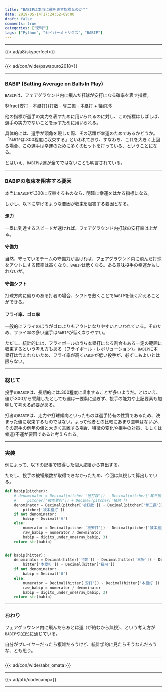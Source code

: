 ```yaml
---
title: "BABIPは本当に運を表す指標なのか？"
date: 2019-05-14T17:24:52+09:00
draft: false
comments: true
categories: ["野球"]
tags: ["Python", "セイバーメトリクス", "BABIP"]
---
```


<!--more-->

---

{{< ad/a8/skyperfect>}}

---

{{< ad/con/wide/pawapuro2018>}}

---

### BABIP (Batting Average on Balls In Play)

`BABIP`は、フェアグラウンド内に飛んだ打球が安打になる確率を表す指標。

$\frac{安打 - 本塁打}{打数 - 奪三振 - 本塁打 + 犠飛}$

他の指標が選手の実力を表すために用いられるのに対し、この指標はしばしば、選手の実力でないことを示すために用いられる。

具体的には、選手が頭角を現した際、その活躍が幸運のためであるかどうか。「`BABIP`は.300程度に収束する」といわれており、すなわち、これを大きく上回る場合、この選手は幸運のために多くのヒットを打っている、ということになる。

とはいえ、`BABIP`は運が全てではないことも明言されている。

---

### BABIPの収束を阻害する要因

本当に`BABIP`が.300に収束するものなら、明確に幸運をはかる指標になる。

しかし、以下に挙げるような要因が収束を阻害する要因となる。

#### 走力

一塁に到達するスピードが速ければ、フェアグラウンド内打球の安打率は上がる。

#### 守備力

当然、守っているチームの守備力が高ければ、フェアグラウンド内に飛んだ打球をアウトにする確率は高くなり、`BABIP`は低くなる。ある意味投手の幸運かもしれないが。

#### 守備シフト

打球方向に偏りのある打者の場合、シフトを敷くことで`BABIP`を低く抑えることができる。

#### フライ率、ゴロ率

一般的にフライのほうがゴロよりもアウトになりやすいといわれている。そのため、フライ率の多い選手は`BABIP`が低くなりやすい。

ただし、統計的には、フライボールのうち本塁打になる割合もある一定の範囲に収束するという考え方もある（フライボール・レボリューション）。`BABIP`に本塁打は含まれないため、フライ率が高く`BABIP`が低い投手が、必ずしもよいとは限らない。

---

### 総じて

投手の`BABIP`は、長期的には.300程度に収束することが多いようだ。とはいえ、値が.300から乖離したとしても運は一要素に過ぎず、投手の能力や上記要素も加味して考える必要がある。

打者の`BABIP`は、走力や打球傾向といったものは選手特有の性質であるため、決まった値に収束するものではない。よって他者との比較にあまり意味はないが、その選手の例年の値と大きく乖離する場合、特徴の変化や相手の対策、もしくは幸運/不運が要因であると考えられる。

---

### 実装

例によって、以下の記事で取得した個人成績から算出する。

ただし、投手の被犠飛数が取得できなかったため、今回は無視して算出している。

```py:sabr.py
def babip(pitcher):
    # denominator = Decimal(pitcher['被打数']) - Decimal(pitcher['奪三振']) - Decimal(
    #     pitcher['被本塁打']) + Decimal(pitcher['犠飛'])
    denominator = Decimal(pitcher['被打数']) - Decimal(pitcher['奪三振']) - Decimal(
        pitcher['被本塁打'])
    if not denominator:
        babip = Decimal('0')
    else:
        numerator = Decimal(pitcher['被安打']) - Decimal(pitcher['被本塁打'])
        raw_babip = numerator / denominator
        babip = digits_under_one(raw_babip, 3)
    return str(babip)


def babip(hitter):
    denominator = Decimal(hitter['打数']) - Decimal(hitter['三振']) - Decimal(
        hitter['本塁打']) + Decimal(hitter['犠飛'])
    if not denominator:
        babip = Decimal('0')
    else:
        numerator = Decimal(hitter['安打']) - Decimal(hitter['本塁打'])
        raw_babip = numerator / denominator
        babip = digits_under_one(raw_babip, 3)
    return str(babip)
```

---

### おわり

フェアグラウンド内に飛んだらあとは運（が絡むから無視）、という考え方が`BABIP`や[`DIPS`](https://www.ted027.com/post/sabr-pitch-fip#dipsという概念)に通じている。

自分がプレイヤーだったら複雑だろうけど、統計学的に見たらそうなんだろうな、とも思う。

---

{{< ad/con/wide/sabr_omata>}}

---

{{< ad/afb/codecamp>}}

---
